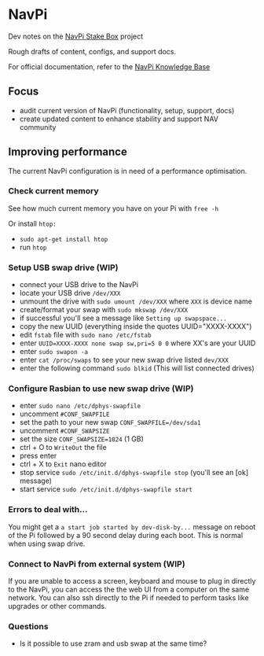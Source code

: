 # NavPi

Dev notes on the [NavPi Stake Box](https://github.com/Encrypt-S/navpi) project

Rough drafts of content, configs, and support docs.

For official documentation, refer to the [NavPi Knowledge Base](https://info.navcoin.org/article-categories/navpi/)

## Focus
- audit current version of NavPi (functionality, setup, support, docs)
- create updated content to enhance stability and support NAV community

## Improving performance

The current NavPi configuration is in need of a performance optimisation.

### Check current memory

See how much current memory you have on your Pi with `free -h`

Or install `htop:`
- `sudo apt-get install htop`
- run `htop`

### Setup USB swap drive (WIP)

  - connect your USB drive to the NavPi
  - locate your USB drive `/dev/XXX`
  - unmount the drive with `sudo umount /dev/XXX` where `XXX` is device name
  - create/format your swap with `sudo mkswap /dev/XXX`
  - if successful you'll see a message like `Setting up swapspace...`
  - copy the new UUID (everything inside the quotes UUID="XXXX-XXXX")
  - edit `fstab` file with `sudo nano /etc/fstab`
  - enter `UUID=XXXX-XXXX none swap sw,pri=5 0 0` where XX's are your UUID
  - enter `sudo swapon -a`
  - enter `cat /proc/swaps` to see your new swap drive listed `dev/XXX`
  - enter the following command `sudo blkid` (This will list connected drives)

### Configure Rasbian to use new swap drive (WIP)

  - enter `sudo nano /etc/dphys-swapfile`
  - uncomment `#CONF_SWAPFILE`
  - set the path to your new swap `CONF_SWAPFILE=/dev/sda1`
  - uncomment `#CONF_SWAPSIZE`
  - set the size `CONF_SWAPSIZE=1024` (1 GB)
  - ctrl + O to `WriteOut` the file
  - press enter
  - ctrl + X to `Exit` nano editor
  - stop service `sudo /etc/init.d/dphys-swapfile stop` (you'll see an [ok] message)
  - start service `sudo /etc/init.d/dphys-swapfile start`

### Errors to deal with...

You might get a `a start job started by dev-disk-by...` message on reboot of the Pi followed by a 90 second delay during each boot. This is normal when using swap drive.

### Connect to NavPi from external system (WIP)

If you are unable to access a screen, keyboard and mouse to plug in directly to the NavPi, you can access the the web UI from a computer on the same network. You can also ssh directly to the Pi if needed to perform tasks like upgrades or other commands.

### Questions

- Is it possible to use zram and usb swap at the same time?
